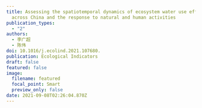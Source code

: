 ```yaml
---
title: Assessing the spatiotemporal dynamics of ecosystem water use efficiency
  across China and the response to natural and human activities
publication_types:
  - "2"
authors:
  - 李广超
  - 陈伟
doi: 10.1016/j.ecolind.2021.107680.
publication: Ecological Indicators
draft: false
featured: false
image:
  filename: featured
  focal_point: Smart
  preview_only: false
date: 2021-09-08T02:26:04.870Z
---
```

